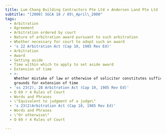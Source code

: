 ```yaml
---
title: Lum Chang Building Contractors Pte Ltd v Anderson Land Pte Ltd
subtitle: "[2000] SGCA 18 / 05\_April\_2000"
tags:
  - Arbitration
  - Agreement
  - Arbitration ordered by court
  - Nature of arbitration award pursuant to such arbitration
  - Whether necessary for court to adopt such an award
  - 's 22 Arbitration Act (Cap 10, 1985 Rev Ed)'
  - Arbitration
  - Award
  - Setting aside
  - Time within which to apply to set aside award
  - Extension of time
  - >-
    Whether mistake of law or otherwise of solicitor constitutes sufficient
    grounds for extension of time
  - 'ss 23(2), 28 Arbitration Act (Cap 10, 1985 Rev Ed)'
  - O 69 r 4 Rules of Court
  - Words and Phrases
  - \"Equivalent to judgment of a judge\"
  - 's 23(2)Arbitration Act (Cap 10, 1985 Rev Ed)'
  - Words and Phrases
  - \"Or otherwise\"
  - O 69 r 4 Rules of Court

---
```


